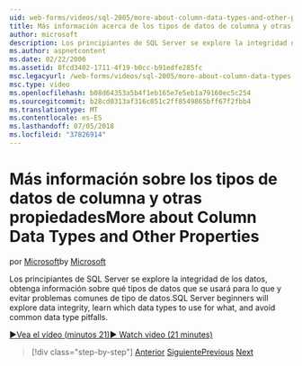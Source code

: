 ```yaml
---
uid: web-forms/videos/sql-2005/more-about-column-data-types-and-other-properties
title: Más información acerca de los tipos de datos de columna y otras propiedades | Microsoft Docs
author: microsoft
description: Los principiantes de SQL Server se explore la integridad de los datos, obtenga información sobre qué tipos de datos que se usará para lo que y evitar problemas comunes de tipo de datos.
ms.author: aspnetcontent
ms.date: 02/22/2006
ms.assetid: 8fcd3402-1711-4f19-b0cc-b91edfe285fc
msc.legacyurl: /web-forms/videos/sql-2005/more-about-column-data-types-and-other-properties
msc.type: video
ms.openlocfilehash: b08d64353a5b4f1eb165e7e5eb1a79160ec5c254
ms.sourcegitcommit: b28cd0313af316c051c2ff8549865bff67f2fbb4
ms.translationtype: MT
ms.contentlocale: es-ES
ms.lasthandoff: 07/05/2018
ms.locfileid: "37826914"
---
```

<a name="more-about-column-data-types-and-other-properties"></a><span data-ttu-id="d03b9-103">Más información sobre los tipos de datos de columna y otras propiedades</span><span class="sxs-lookup"><span data-stu-id="d03b9-103">More about Column Data Types and Other Properties</span></span>
====================
<span data-ttu-id="d03b9-104">por [Microsoft](https://github.com/microsoft)</span><span class="sxs-lookup"><span data-stu-id="d03b9-104">by [Microsoft](https://github.com/microsoft)</span></span>

<span data-ttu-id="d03b9-105">Los principiantes de SQL Server se explore la integridad de los datos, obtenga información sobre qué tipos de datos que se usará para lo que y evitar problemas comunes de tipo de datos.</span><span class="sxs-lookup"><span data-stu-id="d03b9-105">SQL Server beginners will explore data integrity, learn which data types to use for what, and avoid common data type pitfalls.</span></span>

[<span data-ttu-id="d03b9-106">&#9654;Vea el vídeo (minutos 21)</span><span class="sxs-lookup"><span data-stu-id="d03b9-106">&#9654; Watch video (21 minutes)</span></span>](https://channel9.msdn.com/Blogs/ASP-NET-Site-Videos/more-about-column-data-types-and-other-properties)

> [!div class="step-by-step"]
> <span data-ttu-id="d03b9-107">[Anterior](understanding-database-tables-and-records.md)
> [Siguiente](designing-relational-database-tables.md)</span><span class="sxs-lookup"><span data-stu-id="d03b9-107">[Previous](understanding-database-tables-and-records.md)
[Next](designing-relational-database-tables.md)</span></span>
